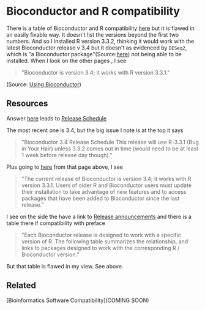 Bioconductor and R compatibility
================================

There is a table of Bioconductor and R compatibility [here](http://www.bioconductor.org/about/release-announcements/#release-announcements)
but it is flawed in an easily fixable way. It doesn't list the versions beyond the first two numbers.
And so I installed R version 3.3.2, thinking it would work with the latest Bioconductor release v 3.4 but it doesn't as evidenced by `DESeq2`, which is "a Bioconductor package"(Source:[here](http://seqanswers.com/forums/showthread.php?t=42183)) not being able to be installed. When I look on the other pages , I see

> "Bioconductor is version 3.4; it works with R version 3.3.1."

(Source: [Using Bioconductor](http://www.bioconductor.org/install/))





Resources
---------

Answer [here](http://seqanswers.com/forums/showthread.php?t=42183) leads to [Release Schedule](http://www.bioconductor.org/developers/release-schedule/ )

The most recent one is 3.4, but the big issue I note is at the top it says
> "Bioconductor 3.4 Release Schedule
This release will use R-3.3.1 (Bug in Your Hair) unless 3.3.2 comes out in time (would need to be at least 1 week before release day though)."

Plus going to [here](http://www.bioconductor.org/install/) from that page above, I see
> "The current release of Bioconductor is version 3.4; it works with R version 3.3.1. Users of older R and Bioconductor users must update their installation to take advantage of new features and to access packages that have been added to Bioconductor since the last release."

I see on the side the have a link to [Release announcements](http://www.bioconductor.org/about/release-announcements/#release-announcements) and there is a table there if compatibility with preface
> "Each Bioconductor release is designed to work with a specific version of R. The following table summarizes the relationship, and links to packages designed to work with the corresponding R / Bioconductor version."

But that table is flawed in my view. See above.


Related
-------
[Bioinformatics Software Compatibility](COMING SOON)
